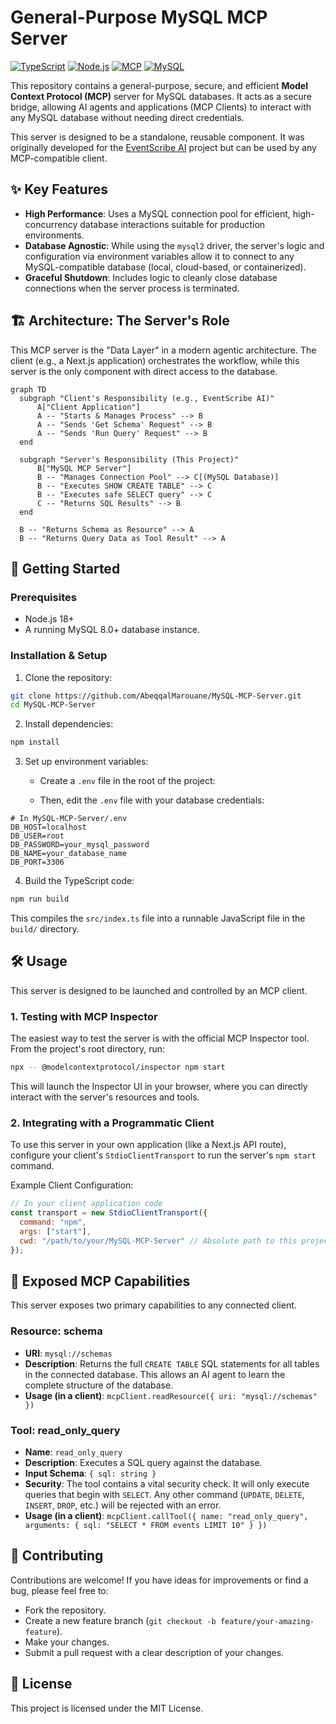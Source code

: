 # General-Purpose MySQL MCP Server

  [![TypeScript](https://img.shields.io/badge/TypeScript-black?style=for-the-badge&logo=typescript&logoColor=white)](https://www.typescriptlang.org/)
  [![Node.js](https://img.shields.io/badge/Node.js-black?style=for-the-badge&logo=nodedotjs&logoColor=339933)](https://nodejs.org/)
  [![MCP](https://img.shields.io/badge/MCP-Model%20Context%20Protocol-blue?style=for-the-badge)](https://modelcontextprotocol.io/)
  [![MySQL](https://img.shields.io/badge/MySQL-4479A1?style=for-the-badge&logo=mysql&logoColor=white)](https://www.mysql.com/)

  This repository contains a general-purpose, secure, and efficient **Model Context Protocol (MCP)** server for MySQL databases. It acts as a secure bridge, allowing AI agents and applications (MCP Clients) to interact with any MySQL database without needing direct credentials.

  This server is designed to be a standalone, reusable component. It was originally developed for the [EventScribe AI](https://github.com/AbeqqalMarouane/PromptEnhancing_UsingMCP) project but can be used by any MCP-compatible client.

  ## ✨ Key Features

  - **High Performance**: Uses a MySQL connection pool for efficient, high-concurrency database interactions suitable for production environments.
  - **Database Agnostic**: While using the `mysql2` driver, the server's logic and configuration via environment variables allow it to connect to any MySQL-compatible database (local, cloud-based, or containerized).
  - **Graceful Shutdown**: Includes logic to cleanly close database connections when the server process is terminated.

  ## 🏗️ Architecture: The Server's Role

  This MCP server is the "Data Layer" in a modern agentic architecture. The client (e.g., a Next.js application) orchestrates the workflow, while this server is the only component with direct access to the database.

  ```mermaid
graph TD
    subgraph "Client's Responsibility (e.g., EventScribe AI)"
        A["Client Application"]
        A -- "Starts & Manages Process" --> B
        A -- "Sends 'Get Schema' Request" --> B
        A -- "Sends 'Run Query' Request" --> B
    end

    subgraph "Server's Responsibility (This Project)"
        B["MySQL MCP Server"]
        B -- "Manages Connection Pool" --> C[(MySQL Database)]
        B -- "Executes SHOW CREATE TABLE" --> C
        B -- "Executes safe SELECT query" --> C
        C -- "Returns SQL Results" --> B
    end

    B -- "Returns Schema as Resource" --> A
    B -- "Returns Query Data as Tool Result" --> A
```

  ## 🚀 Getting Started

  ### Prerequisites
  - Node.js 18+
  - A running MySQL 8.0+ database instance.

  ### Installation & Setup

  1. Clone the repository:
  ```bash
  git clone https://github.com/AbeqqalMarouane/MySQL-MCP-Server.git
  cd MySQL-MCP-Server
  ```

  2. Install dependencies:
  ```bash
  npm install
  ```

  3. Set up environment variables:
     - Create a `.env` file in the root of the project:
  
     - Then, edit the `.env` file with your database credentials:
  ```env
  # In MySQL-MCP-Server/.env
  DB_HOST=localhost
  DB_USER=root
  DB_PASSWORD=your_mysql_password
  DB_NAME=your_database_name
  DB_PORT=3306
  ```

  4. Build the TypeScript code:
  ```bash
  npm run build
  ```
  This compiles the `src/index.ts` file into a runnable JavaScript file in the `build/` directory.

  ## 🛠️ Usage

  This server is designed to be launched and controlled by an MCP client.

  ### 1. Testing with MCP Inspector
  The easiest way to test the server is with the official MCP Inspector tool. From the project's root directory, run:
  ```bash
  npx -- @modelcontextprotocol/inspector npm start
  ```
  This will launch the Inspector UI in your browser, where you can directly interact with the server's resources and tools.

  ### 2. Integrating with a Programmatic Client
  To use this server in your own application (like a Next.js API route), configure your client's `StdioClientTransport` to run the server's `npm start` command.

  Example Client Configuration:
  ```javascript
  // In your client application code
  const transport = new StdioClientTransport({
    command: "npm",
    args: ["start"],
    cwd: "/path/to/your/MySQL-MCP-Server" // Absolute path to this project
  });
  ```

  ## 📖 Exposed MCP Capabilities

  This server exposes two primary capabilities to any connected client.

  ### Resource: schema
  - **URI**: `mysql://schemas`
  - **Description**: Returns the full `CREATE TABLE` SQL statements for all tables in the connected database. This allows an AI agent to learn the complete structure of the database.
  - **Usage (in a client)**: `mcpClient.readResource({ uri: "mysql://schemas" })`

  ### Tool: read_only_query
  - **Name**: `read_only_query`
  - **Description**: Executes a SQL query against the database.
  - **Input Schema**: `{ sql: string }`
  - **Security**: The tool contains a vital security check. It will only execute queries that begin with `SELECT`. Any other command (`UPDATE`, `DELETE`, `INSERT`, `DROP`, etc.) will be rejected with an error.
  - **Usage (in a client)**: `mcpClient.callTool({ name: "read_only_query", arguments: { sql: "SELECT * FROM events LIMIT 10" } })`

  ## 🤝 Contributing

  Contributions are welcome! If you have ideas for improvements or find a bug, please feel free to:
  - Fork the repository.
  - Create a new feature branch (`git checkout -b feature/your-amazing-feature`).
  - Make your changes.
  - Submit a pull request with a clear description of your changes.

  ## 📄 License

  This project is licensed under the MIT License.
```
